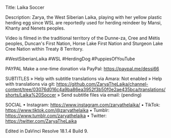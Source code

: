 Title: Laika Soccer

Description: Zarya, the West Siberian Laika, playing with her yellow plastic herding egg since WSL are reportedly used for herding reindeer by Mansi, Khanty and Nenets peoples.

Video is filmed in the traditional territory of the Dunne-za,  Cree and Métis peoples, Duncan's First Nation, Horse Lake First Nation and Sturgeon Lake Cree Nation within Treaty 8 Territory.

#WestSiberianLaika #WSL #HerdingDog #PuppiesOfYouTube

PAYPAL
Make a one-time donation via PayPal: https://paypal.me/dessi66

SUBTITLES
» Help with subtitle translations via Amara: Not enabled
» Help with translations via git: https://github.com/ZaryaTheLaika/channel-content/tree/03076d016c4a9ba86ea3952f3b50f0e2ae435bca/translations/shorts/Laika%20Soccer
» Send subtitle files via email: (pending)

SOCIAL
• Instagram: https://www.instagram.com/zaryathelaika/
• TikTok: https://www.tiktok.com/@zaryathelaika
• Tumblr: https://www.tumblr.com/zaryathelaika
• Twitter: https://twitter.com/ZaryaTheLaika

Edited in DaVinci Resolve 18.1.4 Build 9.

<!--- URL: https://youtube.com/shorts/zkuQdv2KkcY?feature=share -->
